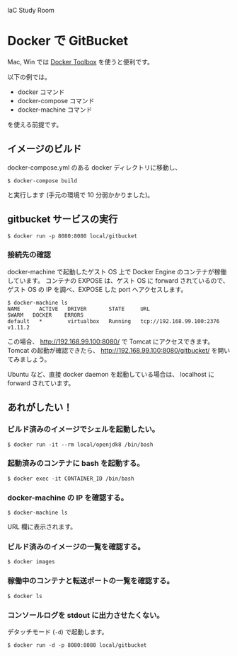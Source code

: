 IaC Study Room

# Docker で GitBucket

Mac, Win では [Docker Toolbox](https://www.docker.com/products/docker-toolbox) を使うと便利です。

以下の例では。

* docker コマンド
* docker-compose コマンド
* docker-machine コマンド

を使える前提です。

## イメージのビルド

docker-compose.yml のある docker ディレクトリに移動し、

```
$ docker-compose build
```

と実行します (手元の環境で 10 分弱かかりました)。

## gitbucket サービスの実行

```
$ docker run -p 8080:8080 local/gitbucket
```

### 接続先の確認

docker-machine で起動したゲスト OS 上で
Docker Engine のコンテナが稼働しています。
コンテナの EXPOSE は、ゲスト OS に forward されているので、
ゲスト OS の IP を調べ、EXPOSE した port へアクセスします。

```
$ docker-machine ls
NAME      ACTIVE   DRIVER       STATE     URL                         SWARM   DOCKER    ERRORS
default   *        virtualbox   Running   tcp://192.168.99.100:2376           v1.11.2
```

この場合、 http://192.168.99.100:8080/ で Tomcat にアクセスできます。
Tomcat の起動が確認できたら、
http://192.168.99.100:8080/gitbucket/ を開いてみましょう。

Ubuntu など、直接 docker daemon を起動している場合は、
localhost に forward されています。


## あれがしたい！

### ビルド済みのイメージでシェルを起動したい。

```
$ docker run -it --rm local/openjdk8 /bin/bash
```

### 起動済みのコンテナに bash を起動する。

```
$ docker exec -it CONTAINER_ID /bin/bash
```

### docker-machine の IP を確認する。

```
$ docker-machine ls
```

URL 欄に表示されます。

### ビルド済みのイメージの一覧を確認する。


```
$ docker images
```

### 稼働中のコンテナと転送ポートの一覧を確認する。


```
$ docker ls
```

### コンソールログを stdout に出力させたくない。

デタッチモード (``-d``) で起動します。

```
$ docker run -d -p 8080:8080 local/gitbucket
```
